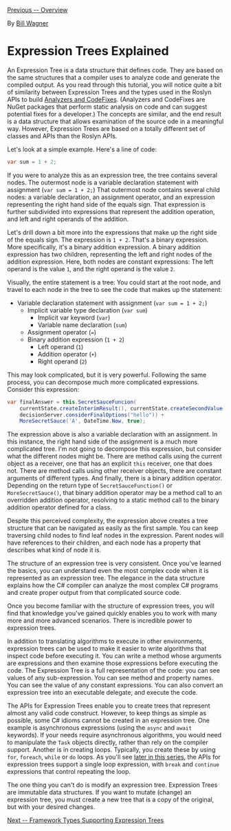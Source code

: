 [Previous -- Overview](expression-trees.md)

By [Bill Wagner](https://github.com/BillWagner)

# Expression Trees Explained
An Expression Tree is a data structure that defines code. They are based on the same structures
that a compiler uses to analyze code and generate the compiled output. As you read through this
tutorial, you will notice quite a bit of similarity between Expression Trees and the types used
in the Roslyn APIs to build [Analyzers and CodeFixes](https://github.com/dotnet/roslyn-analyzers).
(Analyzers and CodeFixes are NuGet packages that perform static analysis on code and can suggest
potential fixes for a developer.)
The concepts are similar, and the end result
is a data structure that allows examination of the source ode in a meaningful way. However, Expression
Trees are based on a totally different set of classes and APIs than the Roslyn APIs.
    
Let's look at a simple example.
Here's a line of code:
```cs
var sum = 1 + 2;
```
If you were to analyze this as an expression tree, the tree contains several nodes.
The outermost node is a variable declaration statement with assignment (`var sum = 1 + 2;`)
That outermost node contains several child nodes: a variable declaration, an assignment operator, and an
expression representing the right hand side of the equals sign. That expression is further subdivided into
expressions that represent the addition operation, and left and right operands of the addition.

Let's drill down a bit more into the expressions that make up the right side of the equals sign.
The expression is `1 + 2`. That's a binary expression. More specifically, it's a binary addition
expression. A binary addition expression has two children, representing the left and right nodes
of the addition expression. Here, both nodes are constant expressions: The left operand is the
value `1`, and the right operand is the value `2`.

Visually, the entire statement is a tree: You could start at the root node, and travel to
each node in the tree to see the code that makes up the statement:

- Variable declaration statement with assignment (`var sum = 1 + 2;`)
    * Implicit variable type declaration (`var sum`)
        - Implicit var keyword (`var`)
        - Variable name declaration (`sum`)
    * Assignment operator (`=`)
    * Binary addition expression (`1 + 2`)
        - Left operand (`1`)
        - Addition operator (`+`)
        - Right operand (`2`)

This may look complicated, but it is very powerful. Following the same process, you can decompose
much more complicated expressions. Consider this expression:
```cs
var finalAnswer = this.SecretSauceFuncion(
    currentState.createInterimResult(), currentState.createSecondValue(1, 2),
    decisionServer.considerFinalOptions("hello")) +
    MoreSecretSauce('A', DateTime.Now, true);
```

The expression above is also a variable declaration with an assignment.
In this instance, the right hand side of the assignment is a much more complicated tree.
I'm not going to decompose this expression, but consider what the different nodes might
be. There are method calls using the current object as a receiver, one that has an explicit `this`
receiver, one that does not. There are method calls using other receiver objects,
there are constant arguments of different types. And finally, there is a binary
addition operator. Depending on the return type of `SecretSauceFunction()` or
`MoreSecretSauce()`, that binary addition operator may be a method call to an
overridden addition operator, resolving to a static method call to the binary 
addition operator defined for a class.

Despite this perceived complexity, the expression above creates a tree structure
that can be navigated as easily as the first sample. You can keep traversing
child nodes to find leaf nodes in the expression. Parent nodes will have
references to their children, and each node has a property that describes
what kind of node it is.

The structure of an expression tree is very consistent. Once you've learned
the basics, you can understand even the most complex code when it is represented
as an expression tree. The elegance in
the data structure explains how the C# compiler can analyze the most complex
C# programs and create proper output from that complicated source code.

Once you become familiar with the structure of expression trees, you will
find that knowledge you've gained quickly enables you to work with many
more and more advanced scenarios. There is incredible power to expression
trees.

In addition to translating algorithms to execute in other environments,
expression trees can be used to make it easier to write algorithms that inspect
code before executing it. You can write a method whose arguments are expressions
and then examine those expressions before executing the code. The Expression Tree
is a full representation of the code: you can see values of any sub-expression.
You can see method and property names. You can see the value of any constant expressions.
You can also convert an expression tree into an executable delegate, and execute the
code.

The APIs for Expression Trees enable you to create trees that represent almost any
valid code construct. However, to keep things as simple as possible, some C# idioms
cannot be created in an expression tree. One example is asynchronous expressions (using
the `async` and `await` keywords). If your needs require asynchronous algorithms, you would need
to manipulate the `Task` objects directly, rather than rely on the compiler support. Another
is in creating loops. Typically, you create these by using `for`, `foreach`, `while` or `do`
loops. As you'll see [later in this series](expression-trees-building.md), the APIs for
expression trees support a single loop expression, with `break` and `continue` expressions that
control repeating the loop.

The one thing you can't do is modify an expression tree.  Expression Trees are immutable
data structures. If you want to mutate (change) an expression tree, you must create a new tree
that is a copy of the original, but with your desired changes. 

[Next -- Framework Types Supporting Expression Trees](expression-classes.md)
